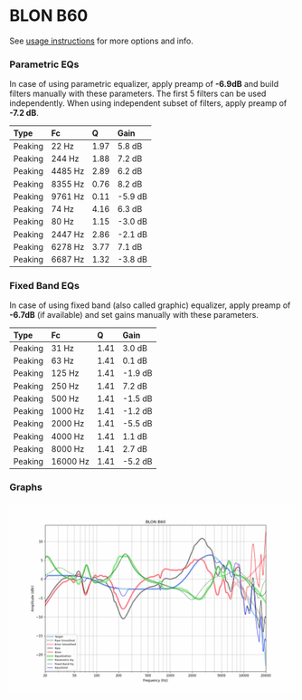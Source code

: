 # BLON B60
See [usage instructions](https://github.com/jaakkopasanen/AutoEq#usage) for more options and info.

### Parametric EQs
In case of using parametric equalizer, apply preamp of **-6.9dB** and build filters manually
with these parameters. The first 5 filters can be used independently.
When using independent subset of filters, apply preamp of **-7.2 dB**.

| Type    | Fc      |    Q | Gain    |
|:--------|:--------|:-----|:--------|
| Peaking | 22 Hz   | 1.97 | 5.8 dB  |
| Peaking | 244 Hz  | 1.88 | 7.2 dB  |
| Peaking | 4485 Hz | 2.89 | 6.2 dB  |
| Peaking | 8355 Hz | 0.76 | 8.2 dB  |
| Peaking | 9761 Hz | 0.11 | -5.9 dB |
| Peaking | 74 Hz   | 4.16 | 6.3 dB  |
| Peaking | 80 Hz   | 1.15 | -3.0 dB |
| Peaking | 2447 Hz | 2.86 | -2.1 dB |
| Peaking | 6278 Hz | 3.77 | 7.1 dB  |
| Peaking | 6687 Hz | 1.32 | -3.8 dB |

### Fixed Band EQs
In case of using fixed band (also called graphic) equalizer, apply preamp of **-6.7dB**
(if available) and set gains manually with these parameters.

| Type    | Fc       |    Q | Gain    |
|:--------|:---------|:-----|:--------|
| Peaking | 31 Hz    | 1.41 | 3.0 dB  |
| Peaking | 63 Hz    | 1.41 | 0.1 dB  |
| Peaking | 125 Hz   | 1.41 | -1.9 dB |
| Peaking | 250 Hz   | 1.41 | 7.2 dB  |
| Peaking | 500 Hz   | 1.41 | -1.5 dB |
| Peaking | 1000 Hz  | 1.41 | -1.2 dB |
| Peaking | 2000 Hz  | 1.41 | -5.5 dB |
| Peaking | 4000 Hz  | 1.41 | 1.1 dB  |
| Peaking | 8000 Hz  | 1.41 | 2.7 dB  |
| Peaking | 16000 Hz | 1.41 | -5.2 dB |

### Graphs
![](./BLON%20B60.png)